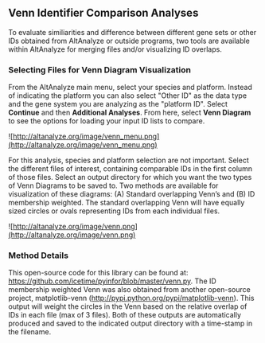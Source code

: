 ## Venn Identifier Comparison Analyses ##

To evaluate similiarities and difference between different gene sets or other IDs obtained from AltAnalyze or outside programs, two tools are available within AltAnalyze for merging files and/or visualizing ID overlaps.

### Selecting Files for Venn Diagram Visualization ###

From the AltAnalyze main menu, select your species and platform. Instead of indicating the platform you can also select "Other ID" as the data type and the gene system you are analyzing as the "platform ID". Select **Continue** and then **Additional Analyses**. From here, select **Venn Diagram** to see the options for loading your input ID lists to compare.

![http://altanalyze.org/image/venn_menu.png](http://altanalyze.org/image/venn_menu.png)

For this analysis, species and platform selection are not important. Select the different files of interest, containing comparable IDs in the first column of those files. Select an output directory for which you want the two types of Venn Diagrams to be saved to. Two methods are available for visualization of these diagrams: (A) Standard overlapping Venn’s and (B) ID membership weighted. The standard overlapping Venn will have equally sized circles or ovals representing IDs from each individual files.

![http://altanalyze.org/image/venn.png](http://altanalyze.org/image/venn.png)

### Method Details ###

This open-source code for this library can be found at: https://github.com/icetime/pyinfor/blob/master/venn.py. The ID membership weighted Venn was also obtained from another open-source project, matplotlib-venn (http://pypi.python.org/pypi/matplotlib-venn). This output will weight the circles in the Venn based on the relative overlap of IDs in each file (max of 3 files). Both of these outputs are automatically produced and saved to the indicated output directory with a time-stamp in the filename.